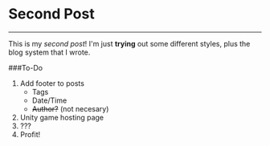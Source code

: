 Second Post
====
---
This is my _second post_! I'm just __trying__ out some different styles, plus the blog system that I wrote.

###To-Do
1. Add footer to posts
    - Tags
    - Date/Time
    - ~~Author?~~ (not necesary)
2. Unity game hosting page
3. ???
4. Profit!